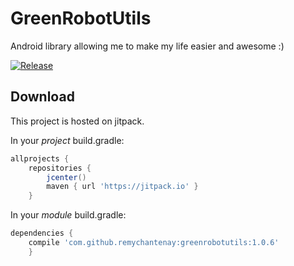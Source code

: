 # GreenRobotUtils
Android library allowing me to make my life easier and awesome :)

[![Release](https://jitpack.io/v/remychantenay/GreenRobotUtils.svg)](https://jitpack.io/v/#remychantenay/GreenRobotUtils.svg)

## Download

This project is hosted on jitpack.

In your _project_ build.gradle:

```groovy
allprojects {
    repositories {
        jcenter()
        maven { url 'https://jitpack.io' }
    }
```

In your _module_ build.gradle:

```groovy
dependencies {
    compile 'com.github.remychantenay:greenrobotutils:1.0.6'
    }
```